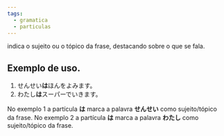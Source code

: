 ```yaml
---
tags:
  - gramatica
  - particulas
---
```

indica o sujeito ou o tópico da frase, destacando sobre o que se fala.

## Exemplo de uso.

1. せんせい**は**ほんをよみます。
2. わたし**は**スーパーでいきます。

No exemplo 1 a partícula **は** marca a palavra **せんせい** como sujeito/tópico da frase.
No exemplo 2 a partícula **は** marca a palavra **わたし** como sujeito/tópico da frase.

